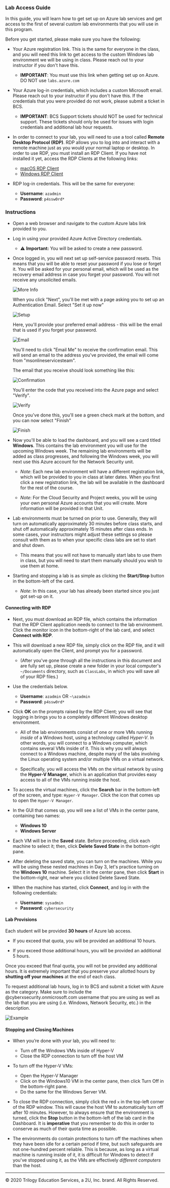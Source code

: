 ### Lab Access Guide

In this guide, you will learn how to get set up on Azure lab services and get access to the first of several custom lab environments that you will use in this program.


Before you get started, please make sure you have the following:

* Your Azure registration link. This is the same for everyone in the class, and you will need this link to get access to the custom Windows lab environment we will be using in class. Please reach out to your instructor if you don't have this.
	* **IMPORTANT**: You must use this link when getting set up on Azure. DO NOT use `labs.azure.com`
* Your Azure log-in credentials, which includes a custom Microsoft email. Please reach out to your instructor if you don't have this. If the credentials that you were provided do not work, please submit a ticket in BCS.
	* **IMPORTANT**: BCS Support tickets should NOT be used for technical support. These tickets should only be used for issues with login credentials and additional lab hour requests.

* In order to connect to your lab, you will need to use a tool called **Remote Desktop Protocol (RDP)**. RDP allows you to log into and interact with a remote machine just as you would your normal laptop or desktop. In order to use RDP, you must install an RDP Client. If you have not installed it yet, access the RDP Clients at the following links:
	* [macOS RDP Client](https://apps.apple.com/us/app/microsoft-remote-desktop-10/id1295203466?mt=12)
	* [Windows RDP Client](https://www.microsoft.com/en-us/p/microsoft-remote-desktop/9wzdncrfj3ps?activetab=pivot:overviewtab)


* RDP log-in credentials. This will be the same for everyone:
	* **Username**: `azadmin`
	* **Password**: `p4ssw0rd*`


### Instructions

* Open a web browser and navigate to the custom Azure labs link provided to you.

* Log in using your provided Azure Active Directory credentials.

	* :warning: **Important:** You will be asked to create a new password.

* Once logged in, you will next set up self-service password resets. This means that you will be able to reset your password if you lose or forget it. You will be asked for your personal email, which will be used as the recovery email address in case you forget your password.  You will not receive any unsolicited emails. 

	![More Info](./Resources/Images/More-Info.png)

	When you click "Next", you'll be met with a page asking you to set up an Authentication Email. Select "Set it up now"

	![Setup](./Resources/Images/setup.png)

	Here, you'll provide your preferred email address - this will be the email that is used if you forget your password.

	![Email](./Resources/Images/email.png)

	You'll need to click "Email Me" to receive the confirmation email. This will send an email to the address you've provided, the email will come from "msonlineservicesteam".

	The email that you receive should look something like this:

	![Confirmation](./Resources/Images/confirmation.png)

	You'll enter the code that you received into the Azure page and select "Verify".
	
	![Verify](./Resources/Images/Verify.png)
	
	Once you've done this, you'll see a green check mark at the bottom, and you can now select "Finish"

	![Finish](./Resources/Images/finish.png)


* Now you'll be able to load the dashboard, and you will see a card titled **Windows**. This contains the lab environment you will use for the upcoming Windows week. The remaining lab environments will be added as class progresses, and following the Windows week, you will next use this Azure account for the Network Security unit.

	* *Note*: Each new lab environment will have a different registration link, which will be provided to you in class at later dates. When you first click a new registration link, the lab will be available in the dashboard for the rest of the course.

	* *Note*: For the Cloud Security and Project weeks, you will be using your own personal Azure accounts that you will create. More information will be provided in that Unit.

* Lab environments must be turned on prior to use. Generally, they will turn on automatically approximately 30 minutes before class starts, and shut off automatically approximately 15 minutes after class ends. In some cases, your instructors might adjust these settings so please consult with them as to when your specific class labs are set to start and shut down.

	* This means that you will not have to manually start labs to use them in class, but you will need to start them manually should you wish to use them at home.

* Starting and stopping a lab is as simple as clicking the **Start/Stop** button in the bottom-left of the card.
	* *Note*: In this case, your lab has already been started since you just got set-up on it.

#### Connecting with RDP

* Next, you must download an RDP file, which contains the information that the RDP Client application needs to connect to the lab environment. Click the monitor icon in the bottom-right of the lab card, and select **Connect with RDP**.

* This will download a new RDP file, simply click on the RDP file, and it will automatically open the Client, and prompt you for a password.
	* (After you've gone through all the instructions in this document and are fully set up, please create a new folder in your local computer's `~/Documents` directory, such as `ClassLabs`, in which you will save all of your RDP files.)

* Use the credentials below.
	*  **Username**: `azadmin` OR `~\azadmin`
	*  **Password**: `p4ssw0rd*`

* Click **OK** on the prompts raised by the RDP Client; you will see that logging in brings you to a completely different Windows desktop environment.

	* All of the lab environments consist of one or more VMs running _inside_ of a Windows host, using a technology called _Hyper-V_. In other words, you will connect to a Windows computer, which contains several VMs inside of it. This is why you will always connect to a Windows machine, despite many of the labs involving the Linux operating system and/or multiple VMs on a virtual network.

	* Specifically, you will access the VMs on the virtual network by using the **Hyper-V Manager**, which is an application that provides easy access to all of the VMs running inside the host.

* To access the virtual machines, click the **Search** bar in the bottom-left of the screen, and type: `Hyper-V Manager`. Click the icon that comes up to open the `Hyper-V Manager`.

* In the GUI that comes up, you will see a list of VMs in the center pane, containing two names:
	- **Windows 10**
	- **Windows Server**

* Each VM will be in the **Saved** state. Before proceeding, click each machine to select it; then, click **Delete Saved State** in the bottom-right pane.

* After deleting the saved state, you can turn on the machines. While you will be using these nested machines in Day 3, let's practice turning on the **Windows 10** machine. Select it in the center pane, then click **Start** in the bottom-right, near where you clicked Delete Saved State.

* When the machine has started, click **Connect**, and log in with the following credentials:
	- **Username**: `sysadmin`
	- **Password**: `cybersecurity`


#### Lab Provisions 
Each student will be provided **30 hours** of Azure lab access. 

- If you exceed that quota, you will be provided an additional 10 hours. 

- If you exceed those additional hours, you will be provided an additional 5 hours. 

Once you exceed that final quota, you will not be provided any additional hours. It is extremely important that you preserve your allotted hours by **shutting off your machines** at the end of each class.

To request additional lab hours, log in to BCS and submit a ticket with Azure as the category. Make sure to include the @cyberxsecurity.onmicrosoft.com username that you are using as well as the lab that you are using (i.e. Windows, Network Security, etc.) in the description.

![Example](./Resources/Images/example.png)


#### Stopping and Closing Machines

* When you’re done with your lab, you will need to:
	- Turn off the Windows VMs inside of Hyper-V
	- Close the RDP connection to turn off the host VM

* To turn off the Hyper-V VMs:
	- Open the Hyper-V Manager
	- Click on the Windows10 VM in the center pane, then click Turn Off in the bottom-right pane.
	- Do the same for the Windows Server VM.

* To close the RDP connection, simply click the red `x` in the top-left corner of the RDP window. This will cause the host VM to automatically turn off after 10 minutes. However, to always ensure that the environment is turned, click the **Stop** button in the bottom-left of the lab card in the Dashboard. It is **imperative** that you remember to do this in order to conserve as much of their quota time as possible.

* The environments do contain protections to turn off the machines when they have been idle for a certain period if time, but such safeguards are not one-hundred percent reliable. This is because, as long as a virtual machine is running inside of it, it is difficult for Windows to detect if you've stopped using it, as the VMs are effectively _different computers_ than the host.

---

© 2020 Trilogy Education Services, a 2U, Inc. brand. All Rights Reserved.    
